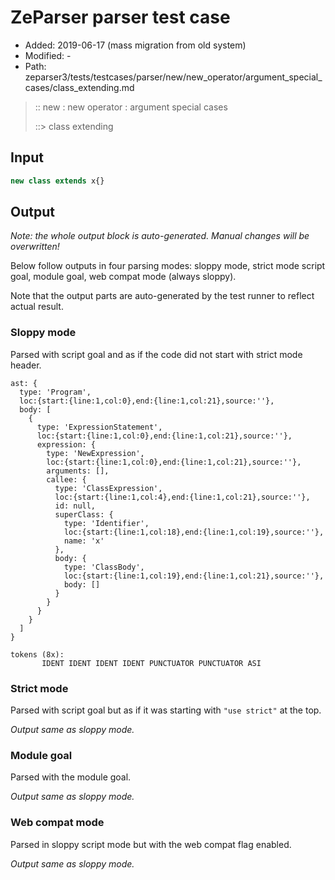 # ZeParser parser test case

- Added: 2019-06-17 (mass migration from old system)
- Modified: -
- Path: zeparser3/tests/testcases/parser/new/new_operator/argument_special_cases/class_extending.md

> :: new : new operator : argument special cases
>
> ::> class extending

## Input

`````js
new class extends x{}
`````

## Output

_Note: the whole output block is auto-generated. Manual changes will be overwritten!_

Below follow outputs in four parsing modes: sloppy mode, strict mode script goal, module goal, web compat mode (always sloppy).

Note that the output parts are auto-generated by the test runner to reflect actual result.

### Sloppy mode

Parsed with script goal and as if the code did not start with strict mode header.

`````
ast: {
  type: 'Program',
  loc:{start:{line:1,col:0},end:{line:1,col:21},source:''},
  body: [
    {
      type: 'ExpressionStatement',
      loc:{start:{line:1,col:0},end:{line:1,col:21},source:''},
      expression: {
        type: 'NewExpression',
        loc:{start:{line:1,col:0},end:{line:1,col:21},source:''},
        arguments: [],
        callee: {
          type: 'ClassExpression',
          loc:{start:{line:1,col:4},end:{line:1,col:21},source:''},
          id: null,
          superClass: {
            type: 'Identifier',
            loc:{start:{line:1,col:18},end:{line:1,col:19},source:''},
            name: 'x'
          },
          body: {
            type: 'ClassBody',
            loc:{start:{line:1,col:19},end:{line:1,col:21},source:''},
            body: []
          }
        }
      }
    }
  ]
}

tokens (8x):
       IDENT IDENT IDENT IDENT PUNCTUATOR PUNCTUATOR ASI
`````

### Strict mode

Parsed with script goal but as if it was starting with `"use strict"` at the top.

_Output same as sloppy mode._

### Module goal

Parsed with the module goal.

_Output same as sloppy mode._

### Web compat mode

Parsed in sloppy script mode but with the web compat flag enabled.

_Output same as sloppy mode._
